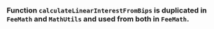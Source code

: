 ### Function `calculateLinearInterestFromBips` is duplicated in `FeeMath` and `MathUtils` and used from both in `FeeMath`.